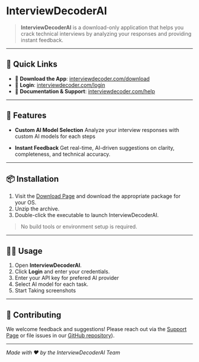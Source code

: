 

# InterviewDecoderAI

> **InterviewDecoderAI** is a download-only application that helps you crack technical interviews by analyzing your responses and providing instant feedback.

---

## 🚀 Quick Links

* 🔽 **Download the App**: [interviewdecoder.com/download](https://interviewdecoder.com/)
* 🔗 **Login**: [interviewdecoder.com/login](https://interviewdecoder.com/login)
* 📖 **Documentation & Support**: [interviewdecoder.com/help](https://interviewdecoder.com/help)

---

## 🧩 Features

* **Custom AI Model Selection**
  Analyze your interview responses with custom AI models for each steps

* **Instant Feedback**
  Get real-time, AI-driven suggestions on clarity, completeness, and technical accuracy.



---

## 📦 Installation

1. Visit the [Download Page](https://interviewdecoder.com) and download the appropriate package for your OS.
2. Unzip the archive.
3. Double-click the executable to launch InterviewDecoderAI.

> No build tools or environment setup is required.

---

## 🏃‍♂️ Usage

1. Open **InterviewDecoderAI**.
2. Click **Login** and enter your credentials.
3. Enter your API key for prefered AI provider
4. Select AI model for each task.
5. Start Taking screenshots

---

## 🤝 Contributing

We welcome feedback and suggestions! Please reach out via the [Support Page](help@interviewdecoder.com) or file issues in our [GitHub repository](https://github.com/InterviewDecoderAI/InterviewDecoderAI)).

---

*Made with ❤️ by the InterviewDecoderAI Team*
